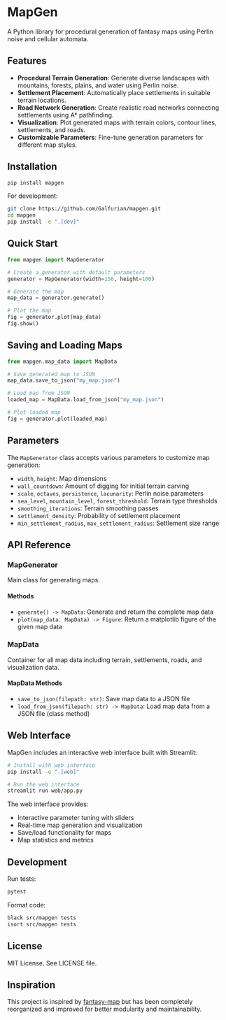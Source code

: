 # MapGen

A Python library for procedural generation of fantasy maps using Perlin noise and cellular automata.

## Features

- **Procedural Terrain Generation**: Generate diverse landscapes with mountains, forests, plains, and water using Perlin noise.
- **Settlement Placement**: Automatically place settlements in suitable terrain locations.
- **Road Network Generation**: Create realistic road networks connecting settlements using A* pathfinding.
- **Visualization**: Plot generated maps with terrain colors, contour lines, settlements, and roads.
- **Customizable Parameters**: Fine-tune generation parameters for different map styles.

## Installation

```bash
pip install mapgen
```

For development:

```bash
git clone https://github.com/Galfurian/mapgen.git
cd mapgen
pip install -e ".[dev]"
```

## Quick Start

```python
from mapgen import MapGenerator

# Create a generator with default parameters
generator = MapGenerator(width=150, height=100)

# Generate the map
map_data = generator.generate()

# Plot the map
fig = generator.plot(map_data)
fig.show()
```

## Saving and Loading Maps

```python
from mapgen.map_data import MapData

# Save generated map to JSON
map_data.save_to_json("my_map.json")

# Load map from JSON
loaded_map = MapData.load_from_json("my_map.json")

# Plot loaded map
fig = generator.plot(loaded_map)
```

## Parameters

The `MapGenerator` class accepts various parameters to customize map generation:

- `width`, `height`: Map dimensions
- `wall_countdown`: Amount of digging for initial terrain carving
- `scale`, `octaves`, `persistence`, `lacunarity`: Perlin noise parameters
- `sea_level`, `mountain_level`, `forest_threshold`: Terrain type thresholds
- `smoothing_iterations`: Terrain smoothing passes
- `settlement_density`: Probability of settlement placement
- `min_settlement_radius`, `max_settlement_radius`: Settlement size range

## API Reference

### MapGenerator

Main class for generating maps.

#### Methods

- `generate() -> MapData`: Generate and return the complete map data
- `plot(map_data: MapData) -> Figure`: Return a matplotlib figure of the given map data

### MapData

Container for all map data including terrain, settlements, roads, and visualization data.

#### MapData Methods

- `save_to_json(filepath: str)`: Save map data to a JSON file
- `load_from_json(filepath: str) -> MapData`: Load map data from a JSON file (class method)

## Web Interface

MapGen includes an interactive web interface built with Streamlit:

```bash
# Install with web interface
pip install -e ".[web]"

# Run the web interface
streamlit run web/app.py
```

The web interface provides:

- Interactive parameter tuning with sliders
- Real-time map generation and visualization
- Save/load functionality for maps
- Map statistics and metrics

## Development

Run tests:

```bash
pytest
```

Format code:

```bash
black src/mapgen tests
isort src/mapgen tests
```

## License

MIT License. See LICENSE file.

## Inspiration

This project is inspired by [fantasy-map](https://github.com/Dmukherjeetextiles/fantasy-map) but has been completely reorganized and improved for better modularity and maintainability.
